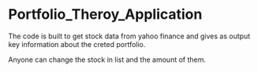 # Portfolio_Theroy_Application
The code is built to get stock data from yahoo finance and gives as output key information about the creted portfolio.

Anyone can change the stock in list and the amount of them.
